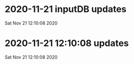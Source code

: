 
# 2020-11-21 inputDB updates 
 Sat Nov 21 12:10:08 2020 


# 2020-11-21 12:10:08 updates 
 Sat Nov 21 12:10:08 2020 

